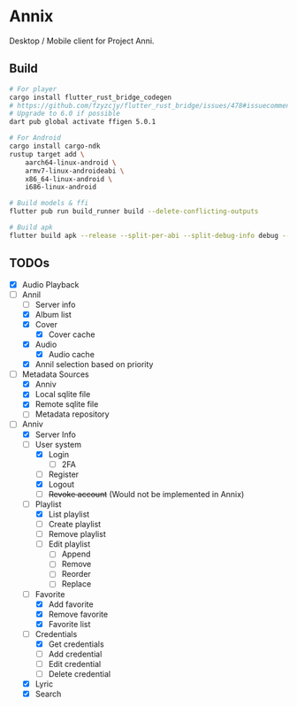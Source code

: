 # Annix

Desktop / Mobile client for Project Anni.

## Build

```bash
# For player
cargo install flutter_rust_bridge_codegen
# https://github.com/fzyzcjy/flutter_rust_bridge/issues/478#issuecomment-1146719017
# Upgrade to 6.0 if possible
dart pub global activate ffigen 5.0.1

# For Android
cargo install cargo-ndk
rustup target add \
    aarch64-linux-android \
    armv7-linux-androideabi \
    x86_64-linux-android \
    i686-linux-android

# Build models & ffi
flutter pub run build_runner build --delete-conflicting-outputs

# Build apk
flutter build apk --release --split-per-abi --split-debug-info debug --obfuscate
```

## TODOs

- [x] Audio Playback
- [ ] Annil
  - [ ] Server info
  - [x] Album list
  - [x] Cover
    - [x] Cover cache
  - [x] Audio
    - [x] Audio cache
  - [x] Annil selection based on priority
- [ ] Metadata Sources
  - [x] Anniv
  - [x] Local sqlite file
  - [x] Remote sqlite file
  - [ ] Metadata repository
- [ ] Anniv
  - [x] Server Info
  - [ ] User system
    - [x] Login
      - [ ] 2FA
    - [ ] Register
    - [x] Logout
    - [ ] ~~Revoke account~~ (Would not be implemented in Annix)
  - [ ] Playlist
    - [x] List playlist
    - [ ] Create playlist
    - [ ] Remove playlist
    - [ ] Edit playlist
      - [ ] Append
      - [ ] Remove
      - [ ] Reorder
      - [ ] Replace
  - [ ] Favorite
    - [x] Add favorite
    - [x] Remove favorite
    - [x] Favorite list
  - [ ] Credentials
    - [x] Get credentials
    - [ ] Add credential
    - [ ] Edit credential
    - [ ] Delete credential
  - [x] Lyric
  - [x] Search
